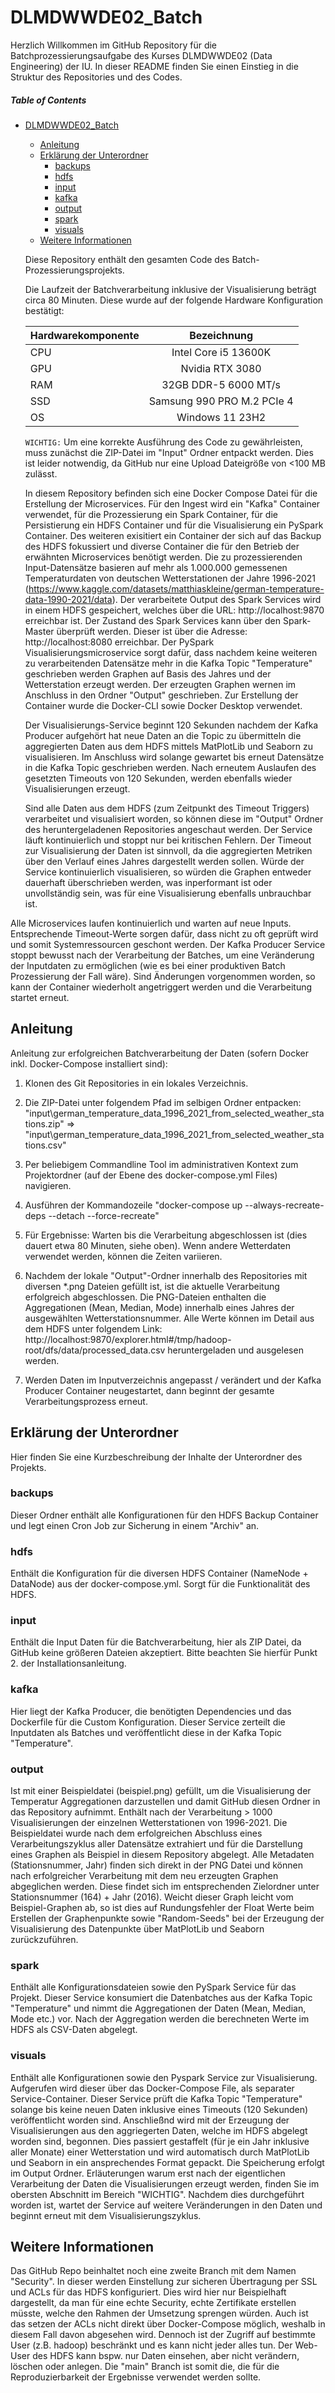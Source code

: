 # DLMDWWDE02_Batch

Herzlich Willkommen im GitHub Repository für die Batchprozessierungsaufgabe des Kurses DLMDWWDE02 (Data Engineering) der IU. In dieser README finden Sie einen Einstieg in die Struktur des Repositories und des Codes.

##### Table of Contents 
- [DLMDWWDE02_Batch](#dlmdwwde02_batch)
    * [Anleitung](#anleitung)
    * [Erklärung der Unterordner](#erklärung-der-unterordner)
      * [backups](#backups)
      * [hdfs](#hdfs)
      * [input](#input)
      * [kafka](#kafka)
      * [output](#output)
      * [spark](#spark)
      * [visuals](#visuals)
    * [Weitere Informationen](#weitere-informationen)


  Diese Repository enthält den gesamten Code des Batch-Prozessierungsprojekts.
  
  Die Laufzeit der Batchverarbeitung inklusive der Visualisierung beträgt circa 80 Minuten. Diese wurde auf der folgende Hardware Konfiguration bestätigt:


  | Hardwarekomponente | Bezeichnung | 
  | ------------- |:-------------:|
  | CPU    | Intel Core i5 13600K |
  | GPU    | Nvidia RTX 3080 |
  | RAM | 32GB DDR-5 6000 MT/s | 
  | SSD | Samsung 990 PRO M.2 PCIe 4 | 
  | OS | Windows 11 23H2 | 

   `WICHTIG:`
     Um eine korrekte Ausführung des Code zu gewährleisten, muss zunächst die ZIP-Datei im "Input" Ordner entpackt werden. Dies ist leider notwendig, da GitHub nur eine Upload Dateigröße von <100 MB zulässt.

  In diesem Repository befinden sich eine Docker Compose Datei für die Erstellung der Microservices. Für den Ingest wird ein "Kafka" Container verwendet, für die Prozessierung ein Spark Container, für die Persistierung ein HDFS Container und für die Visualisierung ein PySpark Container. Des weiteren exisitiert ein Container der sich auf das Backup des HDFS fokussiert und diverse Container die für den Betrieb der erwähnten Microservices benötigt werden. Die zu prozessierenden Input-Datensätze basieren auf mehr als 1.000.000 gemessenen Temperaturdaten von deutschen Wetterstationen der Jahre 1996-2021 (https://www.kaggle.com/datasets/matthiaskleine/german-temperature-data-1990-2021/data). Der verarbeitete Output des Spark Services wird in einem HDFS gespeichert, welches über die URL: http://localhost:9870 erreichbar ist. Der Zustand des Spark Services kann über den Spark-Master überprüft werden. Dieser ist über die Adresse: http://localhost:8080 erreichbar. Der PySpark Visualisierungsmicroservice sorgt dafür, dass nachdem keine weiteren zu verarbeitenden Datensätze mehr in die Kafka Topic "Temperature" geschrieben werden Graphen auf Basis des Jahres und der Wetterstation erzeugt werden. Der erzeugten Graphen wernen im Anschluss in den Ordner "Output" geschrieben. Zur Erstellung der Container wurde die Docker-CLI sowie Docker Desktop verwendet.

  Der Visualisierungs-Service beginnt 120 Sekunden nachdem der Kafka Producer aufgehört hat neue Daten an die Topic zu übermitteln die aggregierten Daten aus dem HDFS mittels MatPlotLib und Seaborn zu visualisieren. Im Anschluss wird solange gewartet bis erneut Datensätze in die Kafka Topic geschrieben werden. Nach erneutem Auslaufen des gesetzten Timeouts von 120 Sekunden, werden ebenfalls wieder Visualisierungen erzeugt.

  Sind alle Daten aus dem HDFS (zum Zeitpunkt des Timeout Triggers) verarbeitet und visualisiert worden, so können diese im "Output" Ordner des heruntergeladenen Repositories angeschaut werden. Der Service läuft kontinuierlich und stoppt nur bei kritischen Fehlern. Der Timeout zur Visualisierung der Daten ist sinnvoll, da die aggregierten Metriken über den Verlauf eines Jahres dargestellt werden sollen. Würde der Service kontinuierlich visualisieren, so würden die Graphen entweder dauerhaft überschrieben werden, was inperformant ist oder unvollständig sein, was für eine Visualisierung ebenfalls unbrauchbar ist.

Alle Microservices laufen kontinuierlich und warten auf neue Inputs. Entsprechende Timeout-Werte sorgen dafür, dass nicht zu oft geprüft wird und somit Systemressourcen geschont werden. Der Kafka Producer Service stoppt bewusst nach der Verarbeitung der Batches, um eine Veränderung der Inputdaten zu ermöglichen (wie es bei einer produktiven Batch Prozessierung der Fall wäre). Sind Änderungen vorgenommen worden, so kann der Container wiederholt angetriggert werden und die Verarbeitung startet erneut. 

## Anleitung
  Anleitung zur erfolgreichen Batchverarbeitung der Daten (sofern Docker inkl. Docker-Compose installiert sind):

  1. Klonen des Git Repositories in ein lokales Verzeichnis.

  2. Die ZIP-Datei unter folgendem Pfad im selbigen Ordner entpacken: "input\german_temperature_data_1996_2021_from_selected_weather_stations.zip" => "input\german_temperature_data_1996_2021_from_selected_weather_stations.csv"

  3. Per beliebigem Commandline Tool im administrativen Kontext zum Projektordner (auf der Ebene des docker-compose.yml Files) navigieren.
    
  4. Ausführen der Kommandozeile "docker-compose up --always-recreate-deps --detach --force-recreate"
    
  5. Für Ergebnisse: Warten bis die Verarbeitung abgeschlossen ist (dies dauert etwa 80 Minuten, siehe oben). Wenn andere Wetterdaten verwendet werden, können die Zeiten variieren.
       
  6. Nachdem der lokale "Output"-Ordner innerhalb des Repositories mit diversen *.png Dateien gefüllt ist, ist die aktuelle Verarbeitung erfolgreich abgeschlossen. Die PNG-Dateien enthalten die Aggregationen (Mean, Median, Mode) innerhalb eines Jahres der ausgewählten Wetterstationsnummer. Alle Werte können im Detail aus dem HDFS unter folgendem Link: http://localhost:9870/explorer.html#/tmp/hadoop-root/dfs/data/processed_data.csv heruntergeladen und ausgelesen werden.

  7. Werden Daten im Inputverzeichnis angepasst / verändert und der Kafka Producer Container neugestartet, dann beginnt der gesamte Verarbeitungsprozess erneut.


## Erklärung der Unterordner
Hier finden Sie eine Kurzbeschreibung der Inhalte der Unterordner des Projekts.

### backups

Dieser Ordner enthält alle Konfigurationen für den HDFS Backup Container und legt einen Cron Job zur Sicherung in einem "Archiv" an.

### hdfs

Enthält die Konfiguration für die diversen HDFS Container (NameNode + DataNode) aus der docker-compose.yml. Sorgt für die Funktionalität des HDFS.

### input

Enthält die Input Daten für die Batchverarbeitung, hier als ZIP Datei, da GitHub keine größeren Dateien akzeptiert. Bitte beachten Sie hierfür Punkt 2. der Installationsanleitung.

### kafka

Hier liegt der Kafka Producer, die benötigten Dependencies und das Dockerfile für die Custom Konfiguration. Dieser Service zerteilt die Inputdaten als Batches und veröffentlicht diese in der Kafka Topic "Temperature".

### output

Ist mit einer Beispieldatei (beispiel.png) gefüllt, um die Visualisierung der Temperatur Aggregationen darzustellen und damit GitHub diesen Ordner in das Repository aufnimmt. Enthält nach der Verarbeitung > 1000 Visualisierungen der einzelnen Wetterstationen von 1996-2021. Die Beispieldatei wurde nach dem erfolgreichen Abschluss eines Verarbeitungszyklus aller Datensätze extrahiert und für die Darstellung eines Graphen als Beispiel in diesem Repository abgelegt. Alle Metadaten (Stationsnummer, Jahr) finden sich direkt in der PNG Datei und können nach erfolgreicher Verarbeitung mit dem neu erzeugten Graphen abgeglichen werden. Diese findet sich im entsprechenden Zielordner unter Stationsnummer (164) + Jahr (2016). Weicht dieser Graph leicht vom Beispiel-Graphen ab, so ist dies auf Rundungsfehler der Float Werte beim Erstellen der Graphenpunkte sowie "Random-Seeds" bei der Erzeugung der Visualisierung des Datenpunkte über MatPlotLib und Seaborn zurückzuführen.

### spark

Enthält alle Konfigurationsdateien sowie den PySpark Service für das Projekt. Dieser Service konsumiert die Datenbatches aus der Kafka Topic "Temperature" und nimmt die Aggregationen der Daten (Mean, Median, Mode etc.) vor. Nach der Aggregation werden die berechneten Werte im HDFS als CSV-Daten abgelegt.

### visuals

Enthält alle Konfigurationen sowie den Pyspark Service zur Visualisierung. Aufgerufen wird dieser über das Docker-Compose File, als separater Service-Container. Dieser Service prüft die Kafka Topic "Temperature" solange bis keine neuen Daten inklusive eines Timeouts (120 Sekunden) veröffentlicht worden sind. Anschließnd wird mit der Erzeugung der Visualisierungen aus den aggriegerten Daten, welche im HDFS abgelegt worden sind, begonnen. Dies passiert gestaffelt (für je ein Jahr inklusive aller Monate) einer Wetterstation und wird automatisch durch MatPlotLib und Seaborn in ein ansprechendes Format gepackt. Die Speicherung erfolgt im Output Ordner. Erläuterungen warum erst nach der eigentlichen Verarbeitung der Daten die Visualisierungen erzeugt werden, finden Sie im obersten Abschnitt im Bereich "WICHTIG". Nachdem dies durchgeführt worden ist, wartet der Service auf weitere Veränderungen in den Daten und beginnt erneut mit dem Visualisierungszyklus.


## Weitere Informationen
Das GitHub Repo beinhaltet noch eine zweite Branch mit dem Namen "Security". In dieser werden Einstellung zur sicheren Übertragung per SSL und ACLs für das HDFS konfiguriert. Dies wird hier nur Beispielhaft dargestellt, da man für eine echte Security, echte Zertifikate erstellen müsste, welche den Rahmen der Umsetzung sprengen würden. Auch ist das setzen der ACLs nicht direkt über Docker-Compose möglich, weshalb in diesem Fall davon abgesehen wird. Dennoch ist der Zugriff auf bestimmte User (z.B. hadoop) beschränkt und es kann nicht jeder alles tun. Der Web-User des HDFS kann bspw. nur Daten einsehen, aber nicht verändern, löschen oder anlegen. Die "main" Branch ist somit die, die für die Reproduzierbarkeit der Ergebnisse verwendet werden sollte.
